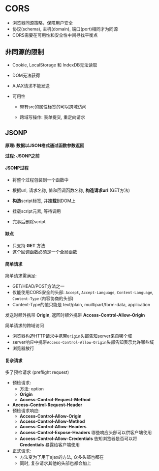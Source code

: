 # CORS

- 浏览器同源策略，保障用户安全
- 协议(schema), 主机(domain), 端口(port)相同才为同源
- CORS需要在可用性和安全性中间寻找平衡点



## 非同源的限制

- Cookie, LocalStorage 和 IndexDB无法读取
- DOM无法获得
- AJAX请求不能发送



- 可用性

  - 带有src的属性标签的可以跨域访问

  - 跨域写操作: 表单提交, 重定向请求








## JSONP

**原理: 数据以JSON格式通过函数参数返回**

**过程: JSONP之前**



#### JSONP过程

- 将整个过程包装到一个函数中

-  根据url, 请求名称, 值和回调函数名称, **构造请求url** (GET方法)
- **构造**script标签, 并**挂载**到DOM上
- 挂载script元素, 等待调用
- 完事后删除script

#### 缺点

- 只支持 **GET** 方法
- 这个回调函数必须是一个全局函数



#### 简单请求

简单请求需满足: 

- GET/HEAD/POST方法之一
- 仅能使用CORS安全的头部: `Accept`, `Accept-Language`, `Content-Language`, `Content-Type` (内容协商的头部)
- Content-Type的值只能是 text/plain, muiltipart/form-data, application

发送时额外携带 **Origin**, 返回时额外携带 **Access-Control-Allow-Origin**





简单请求的跨域访问

- 浏览器构造HTTP请求中携带`Origin`头部告知server来自哪个域
- server响应中携带`Access-Control-Allow-Origin`头部告知表示允许哪些域
- 浏览器放行

 

#### 复杂请求

多了预检请求 (preflight request)

- 预检请求: 
  - 方法: option
  - **Origin**
  - **Access-Control-Request-Method**
- **Access-Control-Request-Header**
- 预检请求响应:
  - **Access-Control-Allow-Origin**
  - **Access-Control-Allow-Method**
  - **Access-Control-Allow-Headers**
  - **Access-Control-Expose-Headers**    哪些响应头部可以供客户端使用
  - **Access-Control-Allow-Credentials** 告知浏览器是否可以将 **Credentials** 暴露给客户端使用 
- 正式请求:
  - 方法变为了用于ajax的方法, 众多头部也都在
  - 同时, 复杂请求其他的头部也都会加上
